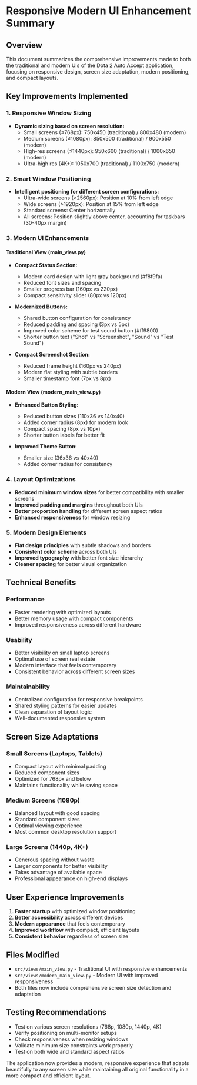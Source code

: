 # Responsive Modern UI Enhancement Summary

## Overview

This document summarizes the comprehensive improvements made to both the traditional and modern UIs of the Dota 2 Auto Accept application, focusing on responsive design, screen size adaptation, modern positioning, and compact layouts.

## Key Improvements Implemented

### 1. Responsive Window Sizing

- **Dynamic sizing based on screen resolution:**
  - Small screens (≤768px): 750x450 (traditional) / 800x480 (modern)
  - Medium screens (≤1080px): 850x500 (traditional) / 900x550 (modern)
  - High-res screens (≤1440px): 950x600 (traditional) / 1000x650 (modern)
  - Ultra-high res (4K+): 1050x700 (traditional) / 1100x750 (modern)

### 2. Smart Window Positioning

- **Intelligent positioning for different screen configurations:**
  - Ultra-wide screens (>2560px): Position at 10% from left edge
  - Wide screens (>1920px): Position at 15% from left edge  
  - Standard screens: Center horizontally
  - All screens: Position slightly above center, accounting for taskbars (30-40px margin)

### 3. Modern UI Enhancements

#### Traditional View (main_view.py)

- **Compact Status Section:**
  - Modern card design with light gray background (#f8f9fa)
  - Reduced font sizes and spacing
  - Smaller progress bar (160px vs 220px)
  - Compact sensitivity slider (80px vs 120px)

- **Modernized Buttons:**
  - Shared button configuration for consistency
  - Reduced padding and spacing (3px vs 5px)
  - Improved color scheme for test sound button (#ff9800)
  - Shorter button text ("Shot" vs "Screenshot", "Sound" vs "Test Sound")

- **Compact Screenshot Section:**
  - Reduced frame height (160px vs 240px)
  - Modern flat styling with subtle borders
  - Smaller timestamp font (7px vs 8px)

#### Modern View (modern_main_view.py)

- **Enhanced Button Styling:**
  - Reduced button sizes (110x36 vs 140x40)
  - Added corner radius (8px) for modern look
  - Compact spacing (8px vs 10px)
  - Shorter button labels for better fit

- **Improved Theme Button:**
  - Smaller size (36x36 vs 40x40)
  - Added corner radius for consistency

### 4. Layout Optimizations

- **Reduced minimum window sizes** for better compatibility with smaller screens
- **Improved padding and margins** throughout both UIs
- **Better proportion handling** for different screen aspect ratios
- **Enhanced responsiveness** for window resizing

### 5. Modern Design Elements

- **Flat design principles** with subtle shadows and borders
- **Consistent color scheme** across both UIs
- **Improved typography** with better font size hierarchy
- **Cleaner spacing** for better visual organization

## Technical Benefits

### Performance

- Faster rendering with optimized layouts
- Better memory usage with compact components
- Improved responsiveness across different hardware

### Usability

- Better visibility on small laptop screens
- Optimal use of screen real estate
- Modern interface that feels contemporary
- Consistent behavior across different screen sizes

### Maintainability

- Centralized configuration for responsive breakpoints
- Shared styling patterns for easier updates
- Clean separation of layout logic
- Well-documented responsive system

## Screen Size Adaptations

### Small Screens (Laptops, Tablets)

- Compact layout with minimal padding
- Reduced component sizes
- Optimized for 768px and below
- Maintains functionality while saving space

### Medium Screens (1080p)

- Balanced layout with good spacing
- Standard component sizes
- Optimal viewing experience
- Most common desktop resolution support

### Large Screens (1440p, 4K+)

- Generous spacing without waste
- Larger components for better visibility
- Takes advantage of available space
- Professional appearance on high-end displays

## User Experience Improvements

1. **Faster startup** with optimized window positioning
2. **Better accessibility** across different devices
3. **Modern appearance** that feels contemporary
4. **Improved workflow** with compact, efficient layouts
5. **Consistent behavior** regardless of screen size

## Files Modified

- `src/views/main_view.py` - Traditional UI with responsive enhancements
- `src/views/modern_main_view.py` - Modern UI with improved responsiveness
- Both files now include comprehensive screen size detection and adaptation

## Testing Recommendations

- Test on various screen resolutions (768p, 1080p, 1440p, 4K)
- Verify positioning on multi-monitor setups
- Check responsiveness when resizing windows
- Validate minimum size constraints work properly
- Test on both wide and standard aspect ratios

The application now provides a modern, responsive experience that adapts beautifully to any screen size while maintaining all original functionality in a more compact and efficient layout.
